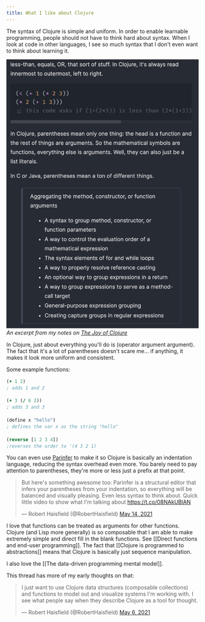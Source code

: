 ```yaml
---
title: What I like about Clojure
---
```

The syntax of Clojure is simple and uniform. In order to enable learnable programming, people should not have to think hard about syntax. When I look at code in other languages, I see so much syntax that I don't even want to think about learning it. 

![](/assets/blogpics/joy-clojure-uniform-syntax.png)
*An excerpt from my notes on [The Joy of Clojure](https://www.manning.com/books/the-joy-of-clojure-second-edition)*

In Clojure, just about everything you'll do is (operator argument argument). The fact that it's a lot of parentheses doesn't scare me... if anything, it makes it look more uniform and consistent.
 
Some example functions:
```clojure
(+ 1 2) 
; adds 1 and 2

(+ 3 (/ 6 2))
; adds 3 and 3

(define x "hello")
; defines the var x as the string "hello"

(reverse [1 2 3 4])
;reverses the order to '(4 3 2 1)
```

You can even use [Parinfer](https://shaunlebron.github.io/parinfer/) to make it so Clojure is basically an indentation language, reducing the syntax overhead even more. You barely need to pay attention to parentheses, they're more or less just a prefix at that point.

<blockquote class="twitter-tweet"><p lang="en" dir="ltr">But here&#39;s something awesome too: Parinfer is a structural editor that infers your parentheses from your indentation, so everything will be balanced and visually pleasing. Even less syntax to think about. Quick little video to show what I&#39;m talking about <a href="https://t.co/08NAkUBlAN">https://t.co/08NAkUBlAN</a></p>&mdash; Robert Haisfield (@RobertHaisfield) <a href="https://twitter.com/RobertHaisfield/status/1392998552461135872?ref\_src=twsrc%5Etfw">May 14, 2021</a></blockquote> <script async src="https://platform.twitter.com/widgets.js" charset="utf-8"></script>

I love that functions can be treated as arguments for other functions. Clojure (and Lisp more generally) is so composable that I am able to make extremely simple and direct fill in the blank functions. See [[Direct functions and end-user programming]]. The fact that [[Clojure is programmed to abstractions]] means that Clojure is basically just sequence manipulation.

I also love the [[The data-driven programming mental model]].

This thread has more of my early thoughts on that:
<blockquote class="twitter-tweet"><p lang="en" dir="ltr">I just want to use Clojure data structures (composable collections) and functions to model out and visualize systems I&#39;m working with. I see what people say when they describe Clojure as a tool for thought.</p>&mdash; Robert Haisfield (@RobertHaisfield) <a href="https://twitter.com/RobertHaisfield/status/1390100663023980553?ref\_src=twsrc%5Etfw">May 6, 2021</a></blockquote> <script async src="https://platform.twitter.com/widgets.js" charset="utf-8"></script>